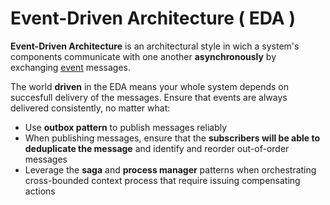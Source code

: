 # Event-Driven Architecture ( EDA )

**Event-Driven Architecture** is an architectural style in wich a system's components communicate with one another **asynchronously** by exchanging [event](/docs/software-design-architecture/eda/events.md) messages.

The world **driven** in the EDA means your whole system depends on succesfull delivery of the messages. Ensure that events are always delivered consistently, no matter what:

- Use **outbox pattern** to publish messages reliably
- When publishing messages, ensure that the **subscribers will be able to deduplicate the message** and identify and reorder out-of-order messages
- Leverage the **saga** and **process manager** patterns when orchestrating cross-bounded context process that require issuing compensating actions
